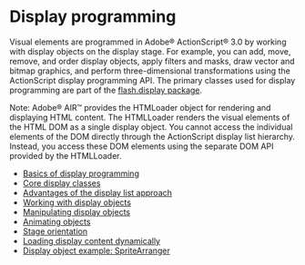 # Display programming

Visual elements are programmed in Adobe® ActionScript® 3.0 by working with
display objects on the display stage. For example, you can add, move, remove,
and order display objects, apply filters and masks, draw vector and bitmap
graphics, and perform three-dimensional transformations using the ActionScript
display programming API. The primary classes used for display programming are
part of the
[flash.display package](https://help.adobe.com/en_US/FlashPlatform/reference/actionscript/3/flash/display/package-detail.html).

Note: Adobe® AIR™ provides the HTMLoader object for rendering and displaying
HTML content. The HTMLLoader renders the visual elements of the HTML DOM as a
single display object. You cannot access the individual elements of the DOM
directly through the ActionScript display list hierarchy. Instead, you access
these DOM elements using the separate DOM API provided by the HTMLLoader.

- [Basics of display programming](./basics-of-display-programming.md)
- [Core display classes](./core-display-classes.md)
- [Advantages of the display list approach](./advantages-of-the-display-list-approach.md)
- [Working with display objects](./working-with-display-objects.md)
- [Manipulating display objects](./manipulating-display-objects.md)
- [Animating objects](./animating-objects.md)
- [Stage orientation](./stage-orientation.md)
- [Loading display content dynamically](./loading-display-content-dynamically.md)
- [Display object example: SpriteArranger](./display-object-example-sprite-arranger.md)
